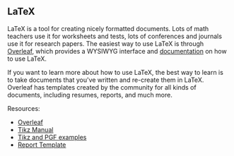 ## LaTeX

LaTeX is a tool for creating nicely formatted documents. Lots of math teachers use it for worksheets and tests, lots of conferences and journals use it for research papers. The easiest way to use LaTeX is through [Overleaf](https://www.overleaf.com/), which provides a WYSIWYG interface and [documentation](https://v2.overleaf.com/learn) on how to use LaTeX.

If you want to learn more about how to use LaTeX, the best way to learn is to take documents that you've written and re-create them in LaTeX. Overleaf has templates created by the community for all kinds of documents, including resumes, reports, and much more.

Resources:

- [Overleaf](https://www.overleaf.com/)
- [Tikz Manual](http://www.bu.edu/math/files/2013/08/tikzpgfmanual.pdf)
- [Tikz and PGF examples](https://texample.net/tikz/examples/)
- [Report Template](../assets/report-template.tex)
